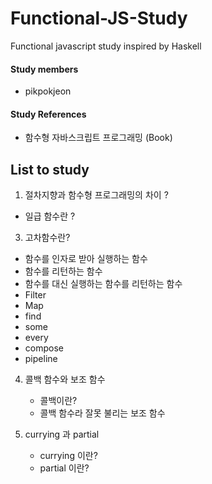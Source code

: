 # Functional-JS-Study
Functional javascript study inspired by Haskell


#### Study members
- pikpokjeon

#### Study References
- 함수형 자바스크립트 프로그래밍 (Book)

## List to study
1. 절차지향과 함수형 프로그래밍의 차이 ?
  - 일급 함수란 ? 

3. 고차함수란?
  - 함수를 인자로 받아 실행하는 함수
  - 함수를 리턴하는 함수
  - 함수를 대신 실행하는 함수를 리턴하는 함수
  - Filter
  - Map
  - find
  - some
  - every
  - compose
  - pipeline

4. 콜백 함수와 보조 함수
   - 콜백이란?
   - 콜백 함수라 잘못 불리는 보조 함수

4. currying 과 partial
   - currying 이란?
   - partial 이란?
